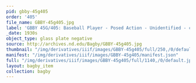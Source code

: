 ```yaml
---
pid: gbby-45g405
order: '405'
file_name: GBBY-45g405.jpg
label: 'GBBY 45G/405: Baseball Player - Posed Action - Unidentified - c1930s'
_date: 1930s
object_type: glass plate negative
source: http://archives.nd.edu/Bagby/GBBY-45g405.jpg
thumbnail: "/img/derivatives/iiif/images/GBBY-45g405/full/250,/0/default.jpg"
manifest: "/img/derivatives/iiif/images/GBBY-45g405/manifest.json"
full: "/img/derivatives/iiif/images/GBBY-45g405/full/1140,/0/default.jpg"
layout: bagby_item
collection: bagby
---
```

